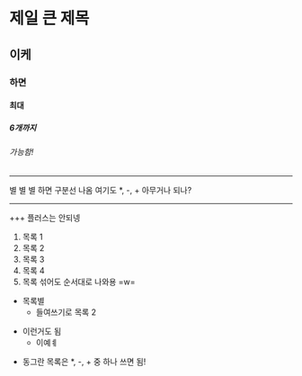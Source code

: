 # 제일 큰 제목
## 이케
### 하면
#### 최대
##### 6개까지
###### 가능함!

* * *
별 별 별 하면 구분선 나옴
여기도 *, -, + 아무거나 되나?

---

+++
플러스는 안되넹

1. 목록 1
2. 목록 2
4. 목록 3
3. 목록 4
5. 목록 섞어도 순서대로 나와용 =w=

* 목록별
  * 들여쓰기로 목록 2
 
- 이런거도 됨
  - 이예ㅖ

+ 동그란 목록은 *, -, + 중 하나 쓰면 됨!
